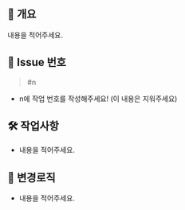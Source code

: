 ## 📒 개요

내용을 적어주세요.

## 📍 Issue 번호

> #n

- n에 작업 번호를 작성해주세요! (이 내용은 지워주세요)

## 🛠️ 작업사항

- 내용을 적어주세요.

## 🧰 변경로직

- 내용을 적어주세요.